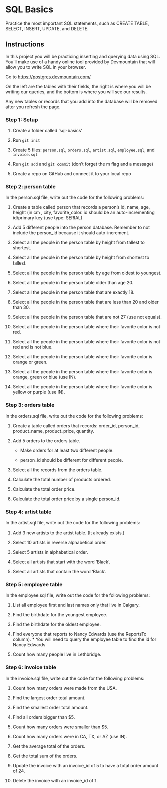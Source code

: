 # SQL Basics
Practice the most important SQL statements, such as CREATE TABLE, SELECT, INSERT, UPDATE, and DELETE.

## Instructions
In this project you will be practicing inserting and querying data using SQL. You’ll make use of a handy online tool provided by Devmountain that will allow you to write SQL in your browser.

Go to https://postgres.devmountain.com/

On the left are the tables with their fields, the right is where you will be writing our queries, and the bottom is where you will see our results.

Any new tables or records that you add into the database will be removed after you refresh the page.

### Step 1: Setup
1. Create a folder called ‘sql-basics’

2. Run `git init`

3. Create 5 files: `person.sql`, `orders.sql`, `artist.sql`, `employee.sql`, and `invoice.sql`

4. Run `git add` and `git commit` (don’t forget the m flag and a message)

5. Create a repo on GitHub and connect it to your local repo

### Step 2: person table
In the person.sql file, write out the code for the following problems:

1. Create a table called person that records a person’s id, name, age, height (in cm , city, favorite_color. id should be an auto-incrementing id/primary key (use type: SERIAL)

2. Add 5 different people into the person database. Remember to not include the person_id because it should auto-increment.

3. Select all the people in the person table by height from tallest to shortest.

4. Select all the people in the person table by height from shortest to tallest.

5. Select all the people in the person table by age from oldest to youngest.

6. Select all the people in the person table older than age 20.

7. Select all the people in the person table that are exactly 18.

8. Select all the people in the person table that are less than 20 and older than 30.

9. Select all the people in the person table that are not 27 (use not equals).

10. Select all the people in the person table where their favorite color is not red.

11. Select all the people in the person table where their favorite color is not red and is not blue.

12. Select all the people in the person table where their favorite color is orange or green.

13. Select all the people in the person table where their favorite color is orange, green or blue (use IN).

14. Select all the people in the person table where their favorite color is yellow or purple (use IN).

### Step 3: orders table
In the orders.sql file, write out the code for the following problems:

1. Create a table called orders that records: order_id, person_id, product_name, product_price, quantity.

2. Add 5 orders to the orders table.
	- Make orders for at least two different people.

	- person_id should be different for different people.

3. Select all the records from the orders table.

4. Calculate the total number of products ordered.

5. Calculate the total order price.

6. Calculate the total order price by a single person_id.

### Step 4: artist table
In the artist.sql file, write out the code for the following problems:

1. Add 3 new artists to the artist table. (It already exists.)

2. Select 10 artists in reverse alphabetical order.

3. Select 5 artists in alphabetical order.

4. Select all artists that start with the word ‘Black’.

5. Select all artists that contain the word ‘Black’.

### Step 5: employee table
In the employee.sql file, write out the code for the following problems:

1. List all employee first and last names only that live in Calgary.

2. Find the birthdate for the youngest employee.

3. Find the birthdate for the oldest employee.

4. Find everyone that reports to Nancy Edwards (use the ReportsTo column). * You will need to query the employee table to find the id for Nancy Edwards

5. Count how many people live in Lethbridge.

### Step 6: invoice table
In the invoice.sql file, write out the code for the following problems:

1. Count how many orders were made from the USA.

2. Find the largest order total amount.

3. Find the smallest order total amount.

4. Find all orders bigger than $5.

5. Count how many orders were smaller than $5.

6. Count how many orders were in CA, TX, or AZ (use IN).

7. Get the average total of the orders.

8. Get the total sum of the orders.

9. Update the invoice with an invoice_id of 5 to have a total order amount of 24.

10. Delete the invoice with an invoice_id of 1.
